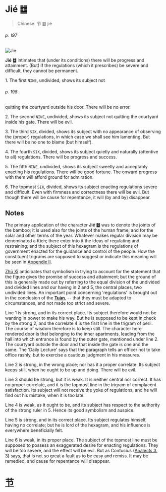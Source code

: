 # Jié ䷻

> Chinese: 节 ䷻ jié

###### p. 197

![Jie](https://88o.io/wp-content/uploads/2018/09/60-e88a82jie.jpg)

**Jié ䷻** intimates that (under its conditions) there will be progress and attainment.
(But) if the regulations (which it prescribes) be severe and difficult, they cannot be permanent.

1.<a name="60.1"></a> The first `NINE`, undivided, shows its subject not

###### p. 198

quitting the courtyard outside his door. There will be no error.

2.<a name="60.2"></a> The second `NINE`, undivided, shows its subject not quitting the courtyard inside his gate. There will be evil.

3.<a name="60.3"></a> The third `SIX`, divided, shows its subject with no appearance of observing the (proper) regulations, in which case we shall see him lamenting. But there will be no one to blame (but himself).

4.<a name="60.4"></a> The fourth `SIX`, divided, shows its subject quietly and naturally (attentive to all) regulations. There will be progress and success.

5.<a name="60.5"></a> The fifth `NINE`, undivided, shows its subject sweetly and acceptably enacting his regulations. There will be good fortune. The onward progress with them will afford ground for admiration.

6.<a name="60.6"></a> The topmost `SIX`, divided, shows its subject enacting regulations severe and difficult. Even with firmness and correctness there will be evil.
But though there will be cause for repentance, it will (by and by) disappear.

## Notes

The primary application of the character **Jié ䷻** was to denote the joints of the bamboo;
it is used also for the joints of the human frame; and for the solar and other terms of the year.
Whatever makes regular division may be denominated a Kieh; there enter into it the ideas of regulating and restraining;
and the subject of this hexagram is the regulations of government enacted for the guidance and control of the people.
How the constituent trigrams are supposed to suggest or indicate this meaning will be seen in [Appendix II](appendix02s1.md).

[Zhū Xī](https://en.wikipedia.org/wiki/Zhu_Xi) anticipates that symbolism in trying to account for the statement that the figure gives the promise of success and attainment;
but the ground of this is generally made out by referring to the equal division of the undivided and divided lines and our having in 2 and 5, the central places, two undivided lines.
An important point concerning 'regulations' is brought out in the conclusion of the [**Tuàn**](https://en.wikipedia.org/wiki/Ten_Wings), -- that they must be adapted to circumstances, and not made too strict and severe.

Line 1 is strong, and in its correct place. Its subject therefore would not be wanting in power to make his way.
But he is supposed to be kept in check by the strong 2, and the correlate 4 is the first line in the trigram of peril.
The course of wisdom therefore is to keep still. The character here rendered door is that belonging to the inner apartments,
leading from the hall into which entrance is found by the outer gate, mentioned under line 2.
The courtyard outside the door and that inside the gate is one and the same.
The 'Daily Lecture' says that the paragraph tells an officer not to take office rashly, but to exercise a cautious judgment in his measures.

Line 2 is strong, in the wrong place; nor has it a proper correlate. Its subject keeps still, when he ought to be up and doing. There will be evil.

Line 3 should be strong, but it is weak. It is neither central nor correct.
It has no proper correlate, and it is the topmost line in the trigram of complacent satisfaction.
Its subject will not receive the yoke of regulations; and he will find out his mistake, when it is too late.

Line 4 is weak, as it ought to be, and its subject has respect to the authority of the strong ruler in 5. Hence its good symbolism and auspice.

Line 5 is strong, and in its correct place. Its subject regulates himself, having no correlate; but he is lord of the hexagram, and his influence is everywhere beneficially felt.

Line 6 is weak, in its proper place. The subject of the topmost line must be supposed to possess an exaggerated desire for enacting regulations.
They will be too severe, and the effect will be evil. But as Confucius ([Analects 3. 3](https://sacred-texts.com/cfu/conf1.htm)) says, that is not so great a fault as to be easy and remiss. It may be remedied, and cause for repentance will disappear.

# [节](e88a82jie_cn.md)
